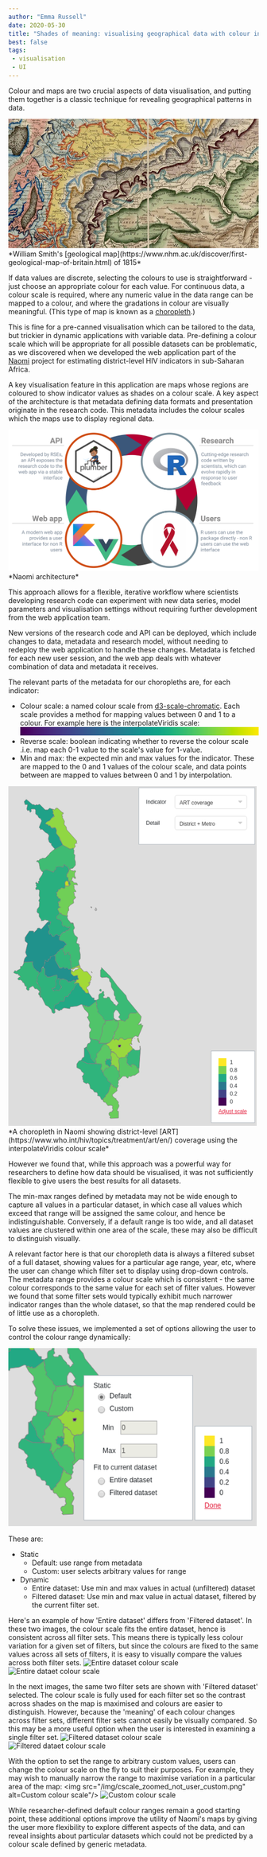 ```yaml
---
author: "Emma Russell"
date: 2020-05-30
title: "Shades of meaning: visualising geographical data with colour in a data-driven web application"
best: false
tags:
 - visualisation
 - UI
---
```


Colour and maps are two crucial aspects of data visualisation, and putting them together is a classic technique for revealing geographical patterns in data. 

<img src="/img/cscale_smith_map.jpg" alt="William Smith geological map"/>
*William Smith's [geological map](https://www.nhm.ac.uk/discover/first-geological-map-of-britain.html) of 1815*

If data values are discrete, selecting the colours to use is straightforward - just choose an appropriate colour for each value. For continuous data, a colour scale is required, where any numeric value in the data range can be mapped to a colour, and where the gradations in colour are visually meaningful. (This type of map is known as a [choropleth](https://en.wikipedia.org/wiki/Choropleth_map).)

This is fine for a pre-canned visualisation which can be tailored to the data, but trickier in dynamic applications with variable data. Pre-defining a colour scale which will be appropriate for all possible datasets can be problematic, as we discovered when we developed the web application part of the [Naomi](https://reside-ic.github.io/projects/naomi/) project for estimating district-level HIV indicators in sub-Saharan Africa.

A key visualisation feature in this application are maps whose regions are coloured to show indicator values as shades on a colour scale. A key aspect of the architecture is that metadata defining data formats and presentation originate in the research code. This metadata includes the colour scales which the maps use to display regional data.

<img src="/img/cscale_architecture.png" alt="Naomi architecture"/>
*Naomi architecture*

This approach allows for a flexible, iterative workflow where scientists developing research code can experiment with new data series, model parameters and visualisation settings without requiring further development from the web application team. 

New versions of the research code and API can be deployed, which include changes to data, metadata and research model, without needing to redeploy the web application to handle these changes. Metadata is fetched for each new user session, and the web app deals with whatever combination of data and metadata it receives. 

The relevant parts of the metadata for our choropleths are, for each indicator:

 - Colour scale: a named colour scale from [d3-scale-chromatic](https://github.com/d3/d3-scale-chromatic). Each scale provides a method for mapping values between 0 and 1 to a colour. For example here is the  interpolateViridis scale: <img src="/img/cscale_viridis.png" alt="interpolateViridis"/>
 - Reverse scale: boolean indicating whether to reverse the colour scale .i.e. map each 0-1 value to the scale's value for 1-value.
 - Min and max: the expected min and max values for the indicator. These are mapped to the 0 and 1 values of the colour scale, and data points between are mapped to values between 0 and 1 by interpolation. 

<img src="/img/cscale_choro.png" alt="Choropleth" style="width:500px;"/>
*A choropleth in Naomi showing district-level [ART](https://www.who.int/hiv/topics/treatment/art/en/) coverage using the interpolateViridis colour scale*

However we found that, while this approach was a powerful way for researchers to define how data should be visualised, it was not sufficiently flexible to give users the best results for all datasets.
 
The min-max ranges defined by metadata may not be wide enough to capture all values in a particular dataset, in which case all values which exceed that range will be assigned the same colour, and hence be indistinguishable. Conversely, if a default range is too wide, and all dataset values are clustered within one area of the scale, these may also be difficult to distinguish visually. 

A relevant factor here is that our choropleth data is always a filtered subset of a full dataset, showing values for a particular age range, year, etc, where the user can change which filter set to display using drop-down controls. The metadata range provides a colour scale which is consistent - the same colour corresponds to the same value for each set of filter values. However we found that some filter sets would typically exhibit much narrower indicator ranges than the whole dataset, so that the map rendered could be of little use as a choropleth. 

To solve these issues, we implemented a set of options allowing the user to control the colour range dynamically:

<img src="/img/cscale_options.png" alt="Colour scale user options" style="width:500px;"/>

These are:

 - Static
    - Default: use range from metadata
    - Custom: user selects arbitrary values for range
 - Dynamic
    - Entire dataset: Use min and max values in actual (unfiltered) dataset
    - Filtered dataset: Use min and max value in actual dataset, filtered by the current filter set.

Here's an example of how 'Entire dataset' differs from 'Filtered dataset'. In these two images, the colour scale fits the entire dataset, hence is consistent across all filter sets. This means there is typically less colour variation for a given set of filters, but since the colours are fixed to the same values across all sets of filters, it is easy to visually compare the values across both filter sets. 
<img src="/img/cscale_entire_both.png" alt="Entire dataset colour scale"/>
<img src="/img/cscale_entire_female.png" alt="Entire dataet colour scale"/>

In the next images, the same two filter sets are shown with 'Filtered dataset' selected. The colour scale is fully used for each filter set so the contrast across shades on the map is maximised and colours are easier to distinguish. However, because the 'meaning' of each colour changes across filter sets, different filter sets cannot easily be visually compared. So this may be a more useful option when the user is interested in examining a single filter set.
<img src="/img/cscale_filtered_both.png" alt="Filtered dataset colour scale"/>
<img src="/img/cscale_filtered_female.png" alt="Filtered dataet colour scale"/>

With the option to set the range to arbitrary custom values, users can change the colour scale on the fly to suit their purposes. For example, they may wish to manually narrow the range to maximise variation in a particular area of the map:
<img src="/img/cscale_zoomed_not_user_custom.png" alt=Custom colour scale"/>
<img src="/img/cscale_zoomed_user_custom.png" alt="Custom colour scale"/>

While researcher-defined default colour ranges remain a good starting point, these additional options improve the utility of Naomi's maps by giving the user more flexibility to explore different aspects of the data, and can reveal insights about particular datasets which could not be predicted by a colour scale defined by generic metadata. 




